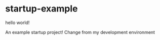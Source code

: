 # startup-example

hello world!

An example startup project!
Change from my development environment
